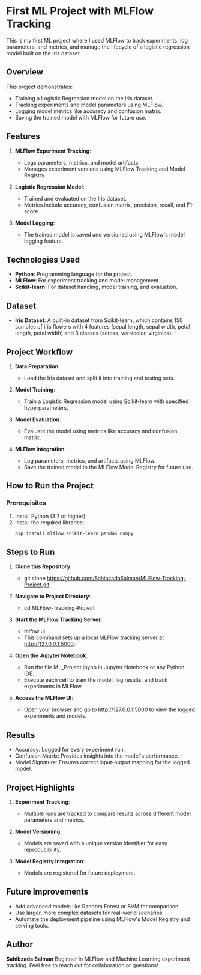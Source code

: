 # First ML Project with MLFlow Tracking

This is my first ML project where I used MLFlow to track experiments, log parameters, and metrics, and manage the lifecycle of a logistic regression model built on the Iris dataset.

## Overview

This project demonstrates:
- Training a Logistic Regression model on the Iris dataset.
- Tracking experiments and model parameters using MLFlow.
- Logging model metrics like accuracy and confusion matrix.
- Saving the trained model with MLFlow for future use.

## Features

1. **MLFlow Experiment Tracking**:
   - Logs parameters, metrics, and model artifacts.
   - Manages experiment versions using MLFlow Tracking and Model Registry.

2. **Logistic Regression Model**:
   - Trained and evaluated on the Iris dataset.
   - Metrics include accuracy, confusion matrix, precision, recall, and F1-score.

3. **Model Logging**:
   - The trained model is saved and versioned using MLFlow's model logging feature.

## Technologies Used

- **Python**: Programming language for the project.
- **MLFlow**: For experiment tracking and model management.
- **Scikit-learn**: For dataset handling, model training, and evaluation.

## Dataset

- **Iris Dataset**: A built-in dataset from Scikit-learn, which contains 150 samples of iris flowers with 4 features (sepal length, sepal width, petal length, petal width) and 3 classes (setosa, versicolor, virginica).

## Project Workflow

1. **Data Preparation**:
   - Load the Iris dataset and split it into training and testing sets.

2. **Model Training**:
   - Train a Logistic Regression model using Scikit-learn with specified hyperparameters.

3. **Model Evaluation**:
   - Evaluate the model using metrics like accuracy and confusion matrix.

4. **MLFlow Integration**:
   - Log parameters, metrics, and artifacts using MLFlow.
   - Save the trained model to the MLFlow Model Registry for future use.

## How to Run the Project

### Prerequisites

1. Install Python (3.7 or higher).
2. Install the required libraries:
   ```bash
   pip install mlflow scikit-learn pandas numpy

## Steps to Run

1. **Clone this Repository**:
   - git clone https://github.com/SahibzadaSalman/MLFlow-Tracking-Project.git

2. **Navigate to Project Directory**: 
   - cd MLFlow-Tracking-Project

3. **Start the MLFlow Tracking Server**:
   - mlfow ui
   - This command sets up a local MLFlow tracking server at http://127.0.0.1:5000.

4. **Open the Jupyter Notebook**:
   - Run the file ML_Project.ipynb in Jupyter Notebook or any Python IDE.
   - Execute each cell to train the model, log results, and track experiments in MLFlow.

5. **Access the MLFlow UI**:
   - Open your browser and go to http://127.0.0.1:5000 to view the logged experiments and models.

## Results
   - Accuracy: Logged for every experiment run.
   - Confusion Matrix: Provides insights into the model's performance.
   - Model Signature: Ensures correct input-output mapping for the logged model.

## Project Highlights
1. **Experiment Tracking**:
   - Multiple runs are tracked to compare results across different model parameters and metrics.

2. **Model Versioning**:
   - Models are saved with a unique version identifier for easy reproducibility.

3. **Model Registry Integration**:
   - Models are registered for future deployment.

## Future Improvements
   - Add advanced models like Random Forest or SVM for comparison.
   - Use larger, more complex datasets for real-world scenarios.
   - Automate the deployment pipeline using MLFlow's Model Registry and serving tools.

## Author
**Sahibzada Salman**
Beginner in MLFlow and Machine Learning experiment tracking.
Feel free to reach out for collaboration or questions!